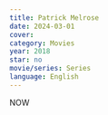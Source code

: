 ```yaml
---
title: Patrick Melrose
date: 2024-03-01
cover: 
category: Movies
year: 2018
star: no
movie/series: Series
language: English
---
```

NOW






